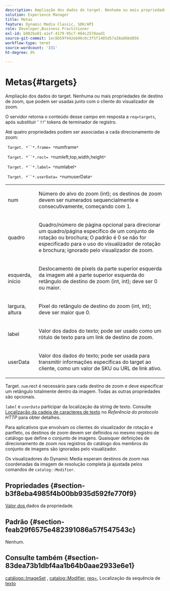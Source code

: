 ```yaml
---
description: Ampliação dos dados do target. Nenhuma ou mais propriedades de destino de zoom, que podem ser usadas junto com o cliente do visualizador de zoom.
solution: Experience Manager
title: Metas
feature: Dynamic Media Classic, SDK/API
role: Developer,Business Practitioner
exl-id: b882ba01-a1ef-4179-95c7-964c2578aad1
source-git-commit: 1ec8b59f442eb96c6c3f5f1405d57a38a86bd056
workflow-type: tm+mt
source-wordcount: '331'
ht-degree: 0%

---
```


# Metas{#targets}

Ampliação dos dados do target. Nenhuma ou mais propriedades de destino de zoom, que podem ser usadas junto com o cliente do visualizador de zoom.

O servidor retorna o conteúdo desse campo em resposta a `req=targets`, após substituir &#39; `??`&#39; tokens de terminador de registro.

Até quatro propriedades podem ser associadas a cada direcionamento de zoom:

` Target. *``*.frame= *`numframe`*`

` Target. *``*.rect= *`numleft,top,width,height`*`

` Target. *``*.label= *`numlabel`*`

` Target. *``*.userData= *`numuserData`*`

<table id="simpletable_4C20157A7A444DEB9959B335CAFBAEC8"> 
 <tr class="strow"> 
  <td class="stentry"> <p> <span class="codeph"> <span class="varname"> num  </span> </span> </p> </td> 
  <td class="stentry"> <p>Número do alvo do zoom (int); os destinos de zoom devem ser numerados sequencialmente e consecutivamente, começando com 1. </p> </td> 
 </tr> 
 <tr class="strow"> 
  <td class="stentry"> <p> <span class="codeph"> <span class="varname"> quadro  </span> </span> </p> </td> 
  <td class="stentry"> <p>Quadro/número de página opcional para direcionar um quadro/página específico de um conjunto de rotação ou brochura; O padrão é 0 se não for especificado para o uso do visualizador de rotação e brochura; ignorado pelo visualizador de zoom. </p> </td> 
 </tr> 
 <tr class="strow"> 
  <td class="stentry"> <p> <span class="codeph"> <span class="varname"> esquerda, início  </span> </span> </p> </td> 
  <td class="stentry"> <p>Deslocamento de pixels da parte superior esquerda da imagem até a parte superior esquerda do retângulo de destino de zoom (int, int); deve ser 0 ou maior. </p> </td> 
 </tr> 
 <tr class="strow"> 
  <td class="stentry"> <p> <span class="codeph"> <span class="varname"> largura, altura  </span> </span> </p> </td> 
  <td class="stentry"> <p>Pixel do retângulo de destino do zoom (int, int); deve ser maior que 0. </p> </td> 
 </tr> 
 <tr class="strow"> 
  <td class="stentry"> <p> <span class="codeph"> <span class="varname"> label  </span> </span> </p> </td> 
  <td class="stentry"> <p>Valor dos dados do texto; pode ser usado como um rótulo de texto para um link de destino de zoom. </p> </td> 
 </tr> 
 <tr class="strow"> 
  <td class="stentry"> <p> <span class="codeph"> <span class="varname"> userData  </span> </span> </p> </td> 
  <td class="stentry"> <p>Valor dos dados do texto; pode ser usada para transmitir informações específicas do target ao cliente, como um valor de SKU ou URL de link ativo. </p> </td> 
 </tr> 
</table>

Target. *`num`*.rect é necessário para cada destino de zoom e deve especificar um retângulo totalmente dentro da imagem. Todas as outras propriedades são opcionais.

*`label`* e  *`userData`* participar da localização da string de texto. Consulte [Localização da cadeia de caracteres de texto](/help/aem-is-ir-api/is-api/http-ref/image-serving-api-ref/c-http-protocol-reference/c-syntax-and-features/r-text-string-localization.md) no *Referência do protocolo HTTP* para obter detalhes.

Para aplicativos que envolvam os clientes do visualizador de rotação e panfleto, os destinos de zoom devem ser definidos no mesmo registro de catálogo que define o conjunto de imagens. Quaisquer definições de direcionamento de zoom nos registros do catálogo dos membros do conjunto de imagens são ignoradas pelo visualizador.

Os visualizadores do Dynamic Media esperam destinos de zoom nas coordenadas da imagem de resolução completa já ajustada pelos comandos de `catalog::Modifier`.

## Propriedades {#section-b3f8eba4985f4b00bb935d592fe770f9}

[Valor dos ](/help/aem-is-ir-api/is-api/image-catalog/image-serving-api-ref/c-image-catalog-reference/c-overview/c-common-data-types/r-property-data.md) dados da propriedade.

## Padrão {#section-feab29f6575e482391086a57f547543c}

Nenhum.

## Consulte também {#section-83dea73b1dbf4aa1b64b0aae2933e6e1}

[catálogo::ImageSet](../../../../../../is-api/image-catalog/image-serving-api-ref/c-image-catalog-reference/c-image-svg-data-reference/c-image-data-reference/r-imageset-cat.md#reference-4764d347afd64afdaede9a74c7565256) ,  [catalog::Modifier](../../../../../../is-api/image-catalog/image-serving-api-ref/c-image-catalog-reference/c-image-svg-data-reference/c-image-data-reference/r-modifier-cat.md#reference-d2c6884b3a2248fab81a112d27969834),  [req=](/help/aem-is-ir-api/is-api/http-ref/image-serving-api-ref/c-http-protocol-reference/c-command-reference/r-req/r-req.md), Localização da sequência de  [texto](/help/aem-is-ir-api/is-api/http-ref/image-serving-api-ref/c-http-protocol-reference/c-syntax-and-features/r-text-string-localization.md)
